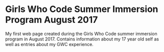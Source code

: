 # Girls Who Code Summer Immersion Program August 2017

My first web page created during the Girls Who Code summer immersion program in August 2017. Contains information about my 17 year old self as well as entries about my GWC experience.
